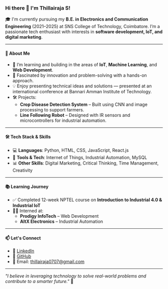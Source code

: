 ### Hi there 👋 I'm Thillairaja S!

🎓 I'm currently pursuing my **B.E. in Electronics and Communication Engineering** (2021–2025) at SNS College of Technology, Coimbatore. I’m a passionate tech enthusiast with interests in **software development, IoT, and digital marketing**.

---

#### 🚀 About Me

- 🌱 I’m learning and building in the areas of **IoT**, **Machine Learning**, and **Web Development**.
- 🤖 Fascinated by innovation and problem-solving with a hands-on approach.
- 💡 Enjoy presenting technical ideas and solutions — presented at an international conference at Bannari Amman Institute of Technology.
- 🛠️ Projects:
  - **Crop Disease Detection System** – Built using CNN and image processing to support farmers.
  - **Line Following Robot** – Designed with IR sensors and microcontrollers for industrial automation.

---

#### 🛠 Tech Stack & Skills

- 💻 **Languages**: Python, HTML, CSS, JavaScript, React.js
- 🔌 **Tools & Tech**: Internet of Things, Industrial Automation, MySQL
- 📊 **Other Skills**: Digital Marketing, Critical Thinking, Time Management, Creativity

---

#### 📚 Learning Journey

- ✅ Completed 12-week NPTEL course on **Introduction to Industrial 4.0 & Industrial IoT**
- 👨‍💼 Interned at:
  - **Prodigy InfoTech** – Web Development
  - **AltX Electronics** – Industrial Automation

---

#### 📫 Let's Connect

- 🔗 [LinkedIn](https://www.linkedin.com/in/thillairaja-s)
- 💼 [GitHub](https://github.com/Thillairaja0707)
- 📧 Email: thillairaja0707@gmail.com

---

_"I believe in leveraging technology to solve real-world problems and contribute to a smarter future."_ 🌱

